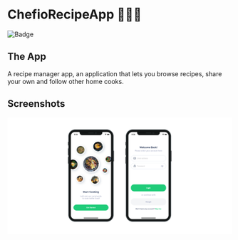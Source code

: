 # ChefioRecipeApp 🧑🏻‍🍳
![Badge](https://img.shields.io/static/v1?label=status&message=Work-in-Progress&color=brightgreen&style=for-the-badge)

## The App
A recipe manager app, an application that lets you browse recipes, share your own and follow other home cooks.

## Screenshots
![ChefioRecipeApp Banner](Documentation/AppBanner.png)
